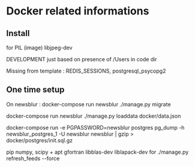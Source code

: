Docker related informations
===========================

Install
-------


for PIL (image) libjpeg-dev

DEVELOPMENT just based on presence of /Users in code dir

Missing from template : REDIS_SESSIONS, postgresql_psycopg2


## One time setup

On newsblur :
docker-compose run newsblur ./manage.py migrate

docker-compose run newsblur ./manage.py loaddata docker/data.json

docker-compose run -e PGPASSWORD=newsblur   postgres pg_dump -h newsblur_postgres_1 -U newsblur newsblur  | gzip > docker/postgres/init.sql.gz



pip numpy, scipy + apt gfortran libblas-dev liblapack-dev for ./manage.py refresh_feeds --force

